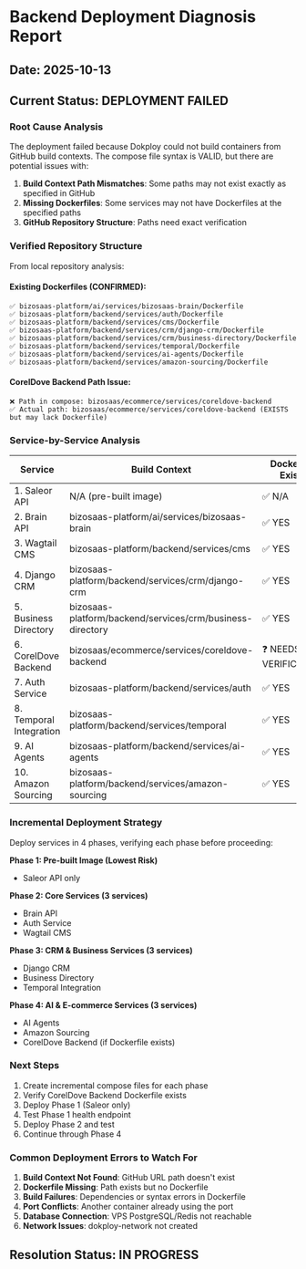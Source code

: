 # Backend Deployment Diagnosis Report

## Date: 2025-10-13

## Current Status: DEPLOYMENT FAILED

### Root Cause Analysis

The deployment failed because Dokploy could not build containers from GitHub build contexts. The compose file syntax is VALID, but there are potential issues with:

1. **Build Context Path Mismatches**: Some paths may not exist exactly as specified in GitHub
2. **Missing Dockerfiles**: Some services may not have Dockerfiles at the specified paths
3. **GitHub Repository Structure**: Paths need exact verification

### Verified Repository Structure

From local repository analysis:

#### Existing Dockerfiles (CONFIRMED):
```
✅ bizosaas-platform/ai/services/bizosaas-brain/Dockerfile
✅ bizosaas-platform/backend/services/auth/Dockerfile
✅ bizosaas-platform/backend/services/cms/Dockerfile
✅ bizosaas-platform/backend/services/crm/django-crm/Dockerfile
✅ bizosaas-platform/backend/services/crm/business-directory/Dockerfile
✅ bizosaas-platform/backend/services/temporal/Dockerfile
✅ bizosaas-platform/backend/services/ai-agents/Dockerfile
✅ bizosaas-platform/backend/services/amazon-sourcing/Dockerfile
```

#### CorelDove Backend Path Issue:
```
❌ Path in compose: bizosaas/ecommerce/services/coreldove-backend
✅ Actual path: bizosaas/ecommerce/services/coreldove-backend (EXISTS but may lack Dockerfile)
```

### Service-by-Service Analysis

| Service | Build Context | Dockerfile Exists | Status |
|---------|--------------|-------------------|---------|
| 1. Saleor API | N/A (pre-built image) | ✅ N/A | Ready |
| 2. Brain API | bizosaas-platform/ai/services/bizosaas-brain | ✅ YES | Ready |
| 3. Wagtail CMS | bizosaas-platform/backend/services/cms | ✅ YES | Ready |
| 4. Django CRM | bizosaas-platform/backend/services/crm/django-crm | ✅ YES | Ready |
| 5. Business Directory | bizosaas-platform/backend/services/crm/business-directory | ✅ YES | Ready |
| 6. CorelDove Backend | bizosaas/ecommerce/services/coreldove-backend | ❓ NEEDS VERIFICATION | Unknown |
| 7. Auth Service | bizosaas-platform/backend/services/auth | ✅ YES | Ready |
| 8. Temporal Integration | bizosaas-platform/backend/services/temporal | ✅ YES | Ready |
| 9. AI Agents | bizosaas-platform/backend/services/ai-agents | ✅ YES | Ready |
| 10. Amazon Sourcing | bizosaas-platform/backend/services/amazon-sourcing | ✅ YES | Ready |

### Incremental Deployment Strategy

Deploy services in 4 phases, verifying each phase before proceeding:

**Phase 1: Pre-built Image (Lowest Risk)**
- Saleor API only

**Phase 2: Core Services (3 services)**
- Brain API
- Auth Service
- Wagtail CMS

**Phase 3: CRM & Business Services (3 services)**
- Django CRM
- Business Directory
- Temporal Integration

**Phase 4: AI & E-commerce Services (3 services)**
- AI Agents
- Amazon Sourcing
- CorelDove Backend (if Dockerfile exists)

### Next Steps

1. Create incremental compose files for each phase
2. Verify CorelDove Backend Dockerfile exists
3. Deploy Phase 1 (Saleor only)
4. Test Phase 1 health endpoint
5. Deploy Phase 2 and test
6. Continue through Phase 4

### Common Deployment Errors to Watch For

1. **Build Context Not Found**: GitHub URL path doesn't exist
2. **Dockerfile Missing**: Path exists but no Dockerfile
3. **Build Failures**: Dependencies or syntax errors in Dockerfile
4. **Port Conflicts**: Another container already using the port
5. **Database Connection**: VPS PostgreSQL/Redis not reachable
6. **Network Issues**: dokploy-network not created

## Resolution Status: IN PROGRESS
